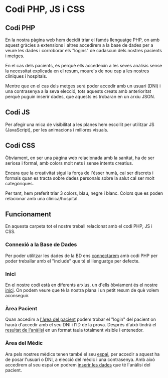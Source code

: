# Codi PHP, JS i CSS

## Codi PHP

En la nostra pàgina web hem decidit triar el famós llenguatge PHP, on amb aquest gràcies a extensions i altres accedirem a la base de dades per a veure les dades i corroborar els "logins" de cadascun dels nostres pacients i metges.

En el cas dels pacients, és perquè ells accedeixin a les seves anàlisis sense la necessitat explicada en el resum, moure's de nou cap a les nostres clíniques i hospitals.

Mentre que en el cas dels metges serà poder accedir amb un usuari (DNI) i una contrasenya a la seva elecció, tots aquests creats amb anterioritat perquè puguin inserir dades, que aquests es trobaran en un arxiu JSON.

## Codi JS

Per afegir una mica de visibilitat a les planes hem escollit per utilitzar JS (JavaScript), per les animacions i millores visuals.

## Codi CSS

Òbviament, en ser una pàgina web relacionada amb la sanitat, ha de ser seriosa i formal, amb colors molt nets i sense intents creatius.

Encara que la creativitat sigui la força de l'ésser humà, cal ser discrets i formals quan es tracta sobre dades personals sobre la salut cal ser molt categòriques.

Per tant, hem preferit triar 3 colors, blau, negre i blanc. Colors que es poden relacionar amb una clínica/hospital.

## Funcionament

En aquesta carpeta tot el nostre treball relacionat amb el codi PHP, JS i CSS.

### Connexió a la Base de Dades

Per poder utilitzar les dades de la BD ens [connectarem](connect_database.php) amb codi PHP per poder treballar amb el "include" que té el llenguatge per defecte.

### Inici

En el nostre codi està en diferents arxius, un d'ells òbviament és el nostre [inici](index.php). On podem veure que té la nostra plana i un petit resum de què volem aconseguir.

### Àrea Pacient

Quan accedim a [l'àrea del pacient](login_pacient.php) podem trobar el "login" del pacient on haurà d'accedir amb el seu DNI i l'ID de la prova. Després d'això tindrà el [resultat de l'anàlisi](resultat_analisis.php) en un format taula totalment visible i entenedor.

### Àrea del Mèdic

Ara pels nostres mèdics tenen també el seu [espai](login_medic.php), per accedir a aquest ha de posar l'usuari o DNI, a elecció del mèdic i una contrasenya. Amb això accedirem al seu espai on podrem [inserir les dades](enviar_resultats.php) que té l'anàlisi del pacient.
